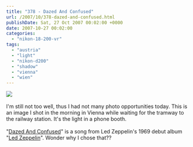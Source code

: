 ```yaml
---
title: "378 - Dazed And Confused"
url: /2007/10/378-dazed-and-confused.html
publishDate: Sat, 27 Oct 2007 00:02:00 +0000
date: 2007-10-27 00:02:00
categories: 
  - "nikon-18-200-vr"
tags: 
  - "austria"
  - "light"
  - "nikon-d200"
  - "shadow"
  - "vienna"
  - "wien"
---
```

<a href="https://d25zfm9zpd7gm5.cloudfront.net/1200x1200/2007/20071026_073853_ps.jpg" target="_blank"><img src="https://d25zfm9zpd7gm5.cloudfront.net/0600x0600/2007/20071026_073853_ps.jpg"/></a><br/><br/>I'm still not too well, thus I had not many photo opportunities today. This is an image I shot in the morning in Vienna while waiting for the tramway to the railway station. It's the light in a phone booth.<br/><br/>"<a href="http://www.lyricsfreak.com/l/led+zeppelin/dazed+confused_20081897.html" target="_blank">Dazed And Confused</a>" is a song from Led Zeppelin's 1969 debut album "<a href="http://www.amazon.com/Led-Zeppelin-1/dp/B000002J01" target="_blank">Led Zeppelin</a>". Wonder why I chose that??
